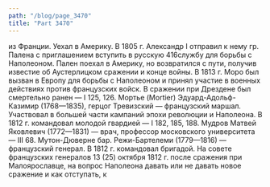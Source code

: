 ```yaml
---
path: "/blog/page_3470"
title: "Part 3470"
---
```


 из Франции. Уехал в Америку. В 1805 г. Александр I отправил к нему гр. Палена с приглашением вступить в русскую 416службу для борьбы с Наполеоном. Пален поехал в Америку, но возвратился с пути, получив известие об Аустерлицком сражении и конце войны. В 1813 г. Моро был вызван в Европу для борьбы с Наполеоном и принял участие в военных действиях против французских войск. В сражении при Дрездене был смертельно ранен — I 125, 126.
Мортье (Mortier) Эдуард-Адольф-Казимир (1768—1835), герцог Тревизский — французский маршал. Участвовал в большей части кампаний эпохи революции и Наполеона. В 1812 г. командовал молодой гвардией — I 182, 185, 188.
Мудров Матвей Яковлевич (1772—1831) — врач, профессор московского университета — III 68.
Мутон-Дюверне бар. Режи-Бартелеми (1779—1816) — французский генерал. В 1812 г. командовал бригадой. На совете французских генералов 13 (25) октября 1812 г. после сражения при Малоярославце, на вопрос Наполеона давать или не давать новое сражение и как отступать, к
